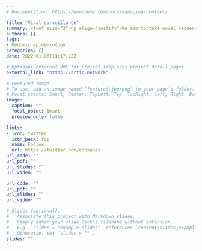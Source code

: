 ```yaml
---
# Documentation: https://wowchemy.com/docs/managing-content/

title: "Viral surveillance"
summary: <font size="3"><p align="justify">We aim to take novel sequencing and informatic approaches and develop them for application to respiratory and enteric pathogens. The end goal is an assay that can be used for routine sequencing in a clinical setting. This would minimise detection time and provide information regarding the transmission of strains within hours.</p></font>
authors: []
tags:
- Genomic epidemiology
categories: []
date: 2022-01-06T11:17:22Z

# Optional external URL for project (replaces project detail page).
external_link: "https://artic.network"

# Featured image
# To use, add an image named `featured.jpg/png` to your page's folder.
# Focal points: Smart, Center, TopLeft, Top, TopRight, Left, Right, BottomLeft, Bottom, BottomRight.
image:
  caption: ""
  focal_point: Smart
  preview_only: false

links:
- icon: twitter
  icon_pack: fab
  name: Follow
  url: https://twitter.com/edcoakes
url_code: ""
url_pdf: ""
url_slides: ""
url_video: ""

url_code: ""
url_pdf: ""
url_slides: ""
url_video: ""

# Slides (optional).
#   Associate this project with Markdown slides.
#   Simply enter your slide deck's filename without extension.
#   E.g. `slides = "example-slides"` references `content/slides/example-slides.md`.
#   Otherwise, set `slides = ""`.
slides: ""
---
```

